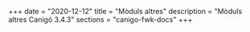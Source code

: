 +++
date        = "2020-12-12"
title       = "Mòduls altres"
description = "Mòduls altres Canigó 3.4.3"
sections    = "canigo-fwk-docs"
+++
